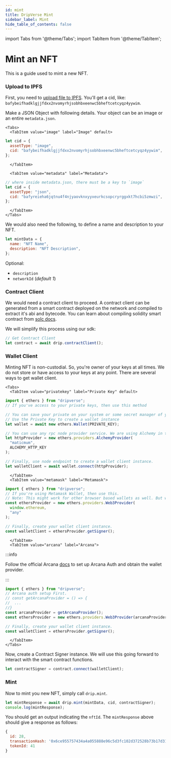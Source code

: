 ```yaml
---
id: mint
title: DripVerse Mint
sidebar_label: Mint
hide_table_of_contents: false
---
```


import Tabs from '@theme/Tabs';
import TabItem from '@theme/TabItem';

# Mint an NFT

This is a guide used to mint a new NFT.

### Upload to IPFS

First, you need to [upload file to IPFS](/guide/nft/storage/upload). You'll get a cid, like: `bafybeifhadklgjjfdxx2nvomyrhjsobhbxeenwc5bheftcetcyqz4yywim`.

Make a JSON Object with following details. Your object can be an image or an entire `metadata.json`.

```mdx-code-block
<Tabs>
  <TabItem value="image" label="Image" default>
```

```js
let cid = {
  assetType: "image",
  cid: "bafybeifhadklgjjfdxx2nvomyrhjsobhbxeenwc5bheftcetcyqz4yywim",
};
```

```mdx-code-block
  </TabItem>

  <TabItem value="metadata" label="Metadata">
```

```js
// where inside metadata.json, there must be a key to `image`
let cid = {
  assetType: "json",
  cid: "bafyreieha6jqtnu4f4njyaovknxyyxeurkcsopcryrggxkt7hcbi5zmwzi",
};
```

```mdx-code-block
  </TabItem>
</Tabs>
```

We would also need the following, to define a name and description to your NFT.

```js
let mintData = {
  name: "NFT Name",
  description: "NFT Description",
};
```

Optional:

- `description`
- `networkId` (_default 1_)

### Contract Client

We would need a contract client to proceed. A contract client can be generated from a smart contract deployed on the network and compiled to extract it's abi and bytecode. You can learn about compiling solidity smart contract from [solc docs](https://docs.soliditylang.org/en/v0.8.17/using-the-compiler.html).

We will simplify this process using our sdk:

```js
// Get Contract Client
let contract = await drip.contractClient();
```

### Wallet Client

Minting NFT is non-custodial. So, you're owner of your keys at all times. We do not store or have access to your keys at any point.
There are several ways to get wallet client.

```mdx-code-block
<Tabs>
  <TabItem value="privatekey" label="Private Key" default>
```

```js
import { ethers } from "dripverse";
// If you've access to your private keys, then use this method

// You can save your private on your system or some secret manager of your choice.
// Use the Private Key to create a wallet instance
let wallet = await new ethers.Wallet(PRIVATE_KEY);

// You can use any rpc node provider service. We are using Alchemy in this example. You can use Infura or QuickNode as well.
let httpProvider = new ethers.providers.AlchemyProvider(
  "maticmum",
  ALCHEMY_HTTP_KEY
);

// Finally, use node endpoint to create a wallet client instance.
let walletClient = await wallet.connect(httpProvider);
```

```mdx-code-block
  </TabItem>
  <TabItem value="metamask" label="Metamask">
```

```js
import { ethers } from "dripverse";
// If you're using Metamask Wallet, then use this.
// Note: This might work for other browser based wallets as well. But we've not tested them all. If there's a wallet that you'd like it work with and currently doesn't, please reach out to us and we can work with you to support your wallet.
const ethersProvider = new ethers.providers.Web3Provider(
  window.ethereum,
  "any"
);

// Finally, create your wallet client instance.
const walletClient = ethersProvider.getSigner();
```

```mdx-code-block
  </TabItem>
  <TabItem value="arcana" label="Arcana">
```

:::info

Follow the official Arcana [docs](https://docs.arcana.network/howto/arcana_wallet/wallet_sign.html) to set up Arcana Auth and obtain the wallet provider.

:::

```js
import { ethers } from "dripverse";
// Arcana auth setup First.
// const getArcanaProvider = () => {
//  ...
//}
const arcanaProvider = getArcanaProvider();
const ethersProvider = new ethers.providers.Web3Provider(arcanaProvider, "any");

// Finally, create your wallet client instance.
const walletClient = ethersProvider.getSigner();
```

```mdx-code-block
  </TabItem>
</Tabs>
```

Now, create a Contract Signer instance. We will use this going forward to interact with the smart contract functions.

```js
let contractSigner = contract.connect(walletClient);
```

### Mint

Now to mint you new NFT, simply call `drip.mint`.

```js
let mintResponse = await drip.mint(mintData, cid, contractSigner);
console.log(mintResponse);
```

You should get an output indicating the `nftId`. The `mintResponse` above should give a response as follows:

```js
{
  id: 28,
  transactionHash: '0x6ce955757434a4a055888e96c5d3fc102d372528b73b17d3138ac91bc53aad6f',
  tokenId: 41
}
```
